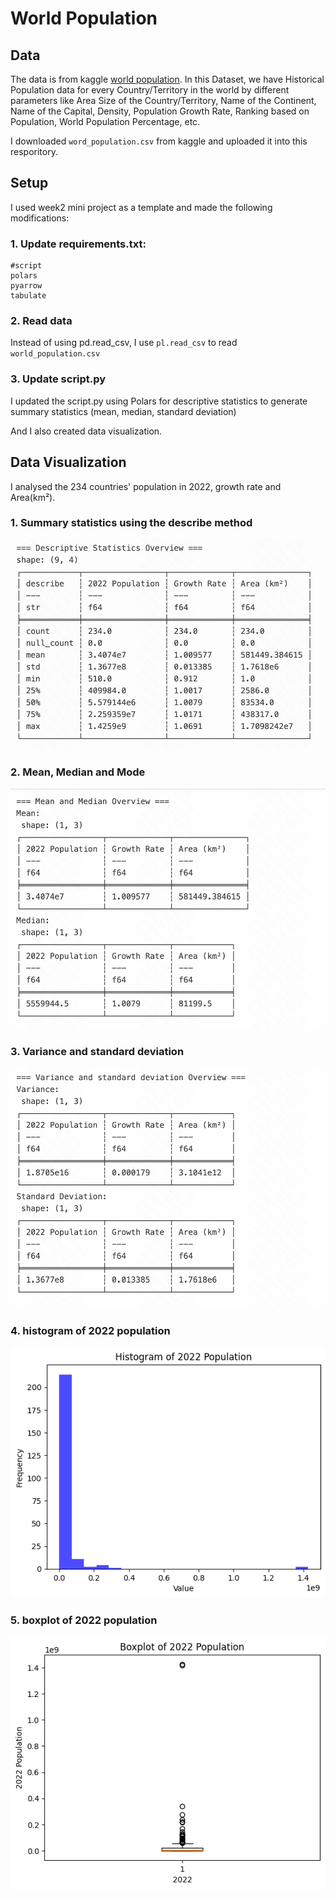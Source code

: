 
# World Population


## Data

The data is from kaggle [world population](https://www.kaggle.com/datasets/iamsouravbanerjee/world-population-dataset). In this Dataset, we have Historical Population data for every Country/Territory in the world by different parameters like Area Size of the Country/Territory, Name of the Continent, Name of the Capital, Density, Population Growth Rate, Ranking based on Population, World Population Percentage, etc.

I downloaded `word_population.csv` from kaggle and uploaded it into this resporitory.

## Setup

I used week2 mini project as a template and made the following modifications: 

### 1. Update requirements.txt:
```
#script
polars
pyarrow
tabulate
```
### 2. Read data

Instead of using pd.read_csv, I use `pl.read_csv` to read `world_population.csv`


### 3. Update script.py

I updated the script.py using Polars for descriptive statistics to generate summary statistics (mean, median, standard deviation)

And I also created data visualization.

## Data Visualization

I analysed the 234 countries' population in 2022, growth rate and Area(km²).

### 1. Summary statistics using the describe method

![Alt text](/image/image1.png)

### 2. Mean, Median and Mode

![Alt text](/image/image2.png)

### 3. Variance and standard deviation

![Alt text](/image/image3.png)

### 4. histogram of 2022 population

![Alt text](/image/population_histogram.png)

### 5. boxplot of 2022 population

![Alt text](/image/population_boxplot.png)